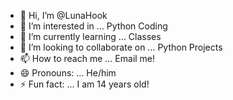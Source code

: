 - 👋 Hi, I’m @LunaHook
- 👀 I’m interested in ... Python Coding
- 🌱 I’m currently learning ... Classes
- 💞️ I’m looking to collaborate on ... Python Projects
- 📫 How to reach me ... Email me!
- 😄 Pronouns: ... He/him
- ⚡ Fun fact: ... I am 14 years old!

<!---
LunaHook/LunaHook is a ✨ special ✨ repository because its `README.md` (this file) appears on your GitHub profile.
You can click the Preview link to take a look at your changes.
--->
